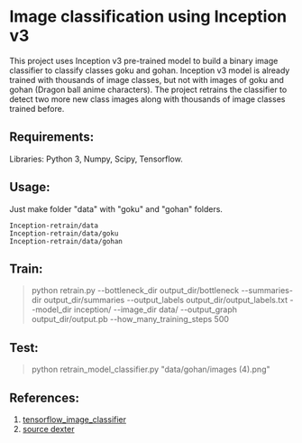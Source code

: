 # Image classification using Inception v3

This project uses Inception v3 pre-trained model to build a binary image classifier to classify classes goku and gohan. Inception v3 model is already trained with thousands of image classes, but not with images of goku and gohan (Dragon ball anime characters). The project retrains the classifier to detect two more new class images along with thousands of image classes trained before.

## Requirements:

Libraries: Python 3, Numpy, Scipy, Tensorflow.

## Usage:

Just make folder "data" with "goku" and "gohan" folders.

```
Inception-retrain/data
Inception-retrain/data/goku
Inception-retrain/data/gohan
```

## Train:

> python retrain.py --bottleneck_dir output_dir/bottleneck --summaries-dir output_dir/summaries --output_labels output_dir/output_labels.txt --model_dir inception/ --image_dir data/ --output_graph output_dir/output.pb --how_many_training_steps 500

## Test: 

> python retrain_model_classifier.py "data/gohan/images (4).png" 

## References:

1. [tensorflow_image_classifier](https://github.com/llSourcell/tensorflow_image_classifier)
2. [source dexter](https://sourcedexter.com/retrain-tensorflow-inception-model/)

